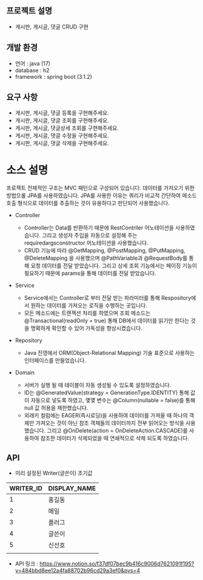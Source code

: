## 프로젝트 설명

- 게시판, 게시글, 댓글 CRUD 구현

## 개발 환경
- 언어 : java (17)
- database : h2
- framework : spring boot (3.1.2)

## 요구 사항
- 게시판, 게시글, 댓글 등록을 구현해주세요.
- 게시판, 게시글, 댓글 조회를 구현해주세요.
- 게시판, 게시글, 댓글상세 조회를 구현해주세요.
- 게시판, 게시글, 댓글 수정을 구현해주세요.
- 게시판, 게시글, 댓글 삭제을 구현해주세요.

# 소스 설명

프로젝트 전체적인 구조는 MVC 패턴으로 구성되어 있습니다.
데이터를 가저오기 위한 방법으롤 JPA를 사용하였습니다. JPA를 사용한 이유는 쿼리가 비교적 간단하여 메소드 호출 형식으로 데이터를 추출하는 것이 유용하다고 판단되어 사용했습니다.

- Controller
  - Controller는 Data를 반환하기 때문에 RestContrller 어노테이션을 사용하였습니다. 그리고 생성자 주입을 자동으로 설정해 주는 requiredargsconstructor 어노테이션을 사용했습니다. 
  - CRUD 기능에 따라 @GetMapping, @PostMapping, @PutMapping, @DeleteMapping 을 사용했으며 @PathVariable과 @RequestBody를 통해 요청 데이터를 전달 받았습니다. 그리고 상세 조회 기능에서는 페이징 기능이 필요하기 때문에 params을 통해 데이터를 전달 받았습니다. 

- Service 
  - Service에서는 Controller로 부터 전달 받는 파라미터를 통해 Respository에서 원하는 데이터를 가져오는 로직을 수행하는 곳입니다.
  - 모든 메소드에는 트랜잭션 처리를 하였으며 조회 메소드는 @Transactional(readOnly = true) 통해  DB에서 데이터를 읽기만 한다는 것을 명확하게 확인할 수 있어 가독성을 향상시켰습니다. 

- Repository
  - Java 진영에서 ORM(Object-Relational Mapping) 기술 표준으로 사용하는 인터페이스를 만들었습니다.

- Domain
  - 서버가 실행 될 때 테이블이 자동 생성될 수 있도록 설정하였습니다.
  - ID는 @GeneratedValue(strategy = GenerationType.IDENTITY) 통해 값이 자동으로 넣도록 하였고, 몇몇 변수는 @Column(nullable = false)를 통해 null 값 허용을 제한했습니다.
  - 외래키 컬럼에는 EAGER(즉시로딩)을 사용하여 데이터를 가져올 때 하나의 객체만 가져오는 것이 아닌 참조 객체들의 데이터까지 전부 읽어오는 방식을 사용했습니다. 그리고  @OnDelete(action = OnDeleteAction.CASCADE)를 사용하여 참조한 데이터가 삭제되었을 때 연쇄적으로 삭제 되도록 하였습니다.

## API
- 미리 설정된 Writer(글쓴이) 초기값

| WRITER_ID | DISPLAY_NAME |
|-----------|--------------|
| 1         | 홍길동          |
| 2         | 메일           |
| 3         | 플러그          |
| 4         | 글쓴이          |
| 5         | 신선호          |
|           |              |
- API 링크 : https://www.notion.so/f37df07bec9b416c9006d7621091f195?v=484bbd8ee12a4fa88702b96cd29a3ef0&pvs=4
